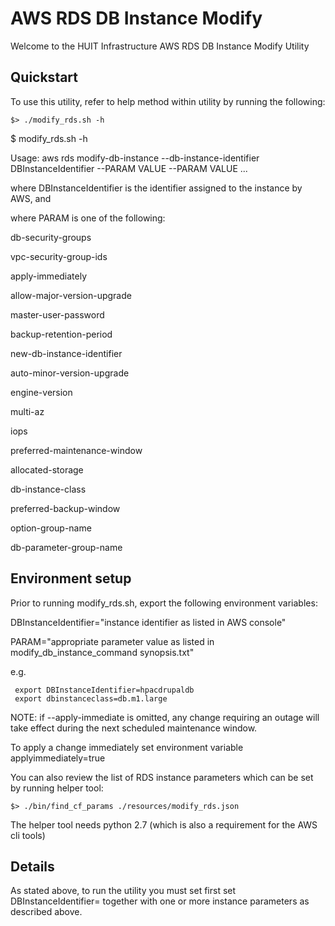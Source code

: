 AWS RDS DB Instance Modify
==================================

Welcome to the HUIT Infrastructure AWS RDS DB Instance Modify Utility


## Quickstart

To use this utility, refer to help method within utility by running the following:


```
$> ./modify_rds.sh -h
```

$ modify_rds.sh -h

Usage: aws rds modify-db-instance --db-instance-identifier DBInstanceIdentifier --PARAM VALUE --PARAM VALUE ...

where DBInstanceIdentifier is the identifier assigned to the instance by AWS, and

where PARAM is one of the following:

db-security-groups

vpc-security-group-ids

apply-immediately

allow-major-version-upgrade

master-user-password

backup-retention-period

new-db-instance-identifier

auto-minor-version-upgrade

engine-version

multi-az

iops

preferred-maintenance-window

allocated-storage

db-instance-class

preferred-backup-window

option-group-name

db-parameter-group-name

## Environment setup

Prior to running modify_rds.sh, export the following environment variables:

DBInstanceIdentifier="instance identifier as listed in AWS console"

PARAM="appropriate parameter value as listed in modify_db_instance_command synopsis.txt"

e.g. 

     export DBInstanceIdentifier=hpacdrupaldb
     export dbinstanceclass=db.m1.large

NOTE: if --apply-immediate is omitted, any change requiring an outage will take
effect during the next scheduled maintenance window.

To apply a change immediately set environment variable applyimmediately=true

You can also review the list of RDS instance parameters which can be set by running helper tool:

```
$> ./bin/find_cf_params ./resources/modify_rds.json
```

The helper tool needs python 2.7 (which is also a requirement for the AWS cli tools)

## Details

As stated above, to run the utility you must set first set DBInstanceIdentifier=<DB Instance Identifier as listed in AWS> together with one or more instance parameters as described above.





